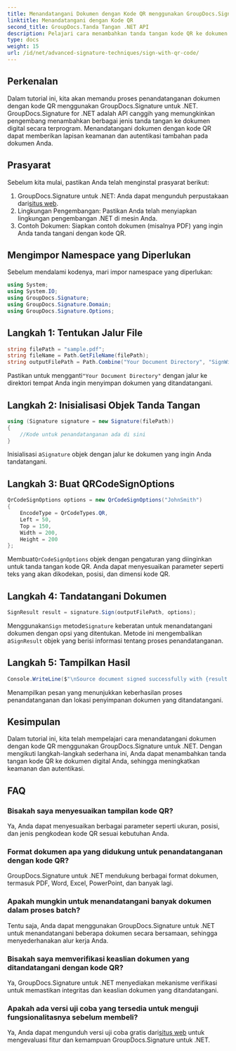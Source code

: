 ```yaml
---
title: Menandatangani Dokumen dengan Kode QR menggunakan GroupDocs.Signature
linktitle: Menandatangani dengan Kode QR
second_title: GroupDocs.Tanda Tangan .NET API
description: Pelajari cara menambahkan tanda tangan kode QR ke dokumen Anda dengan GroupDocs.Signature untuk .NET. Tingkatkan keamanan dan autentikasi dengan mudah.
type: docs
weight: 15
url: /id/net/advanced-signature-techniques/sign-with-qr-code/
---
```

## Perkenalan
Dalam tutorial ini, kita akan memandu proses penandatanganan dokumen dengan kode QR menggunakan GroupDocs.Signature untuk .NET. GroupDocs.Signature for .NET adalah API canggih yang memungkinkan pengembang menambahkan berbagai jenis tanda tangan ke dokumen digital secara terprogram. Menandatangani dokumen dengan kode QR dapat memberikan lapisan keamanan dan autentikasi tambahan pada dokumen Anda.
## Prasyarat
Sebelum kita mulai, pastikan Anda telah menginstal prasyarat berikut:
1.  GroupDocs.Signature untuk .NET: Anda dapat mengunduh perpustakaan dari[situs web](https://releases.groupdocs.com/signature/net/).
2. Lingkungan Pengembangan: Pastikan Anda telah menyiapkan lingkungan pengembangan .NET di mesin Anda.
3. Contoh Dokumen: Siapkan contoh dokumen (misalnya PDF) yang ingin Anda tanda tangani dengan kode QR.

## Mengimpor Namespace yang Diperlukan
Sebelum mendalami kodenya, mari impor namespace yang diperlukan:
```csharp
using System;
using System.IO;
using GroupDocs.Signature;
using GroupDocs.Signature.Domain;
using GroupDocs.Signature.Options;
```

## Langkah 1: Tentukan Jalur File
```csharp
string filePath = "sample.pdf";
string fileName = Path.GetFileName(filePath);
string outputFilePath = Path.Combine("Your Document Directory", "SignWithQRCode", fileName);
```
 Pastikan untuk mengganti`"Your Document Directory"` dengan jalur ke direktori tempat Anda ingin menyimpan dokumen yang ditandatangani.
## Langkah 2: Inisialisasi Objek Tanda Tangan
```csharp
using (Signature signature = new Signature(filePath))
{
    //Kode untuk penandatanganan ada di sini
}
```
 Inisialisasi a`Signature` objek dengan jalur ke dokumen yang ingin Anda tandatangani.
## Langkah 3: Buat QRCodeSignOptions
```csharp
QrCodeSignOptions options = new QrCodeSignOptions("JohnSmith")
{
    EncodeType = QrCodeTypes.QR,
    Left = 50,
    Top = 150,
    Width = 200,
    Height = 200
};
```
 Membuat`QrCodeSignOptions` objek dengan pengaturan yang diinginkan untuk tanda tangan kode QR. Anda dapat menyesuaikan parameter seperti teks yang akan dikodekan, posisi, dan dimensi kode QR.
## Langkah 4: Tandatangani Dokumen
```csharp
SignResult result = signature.Sign(outputFilePath, options);
```
 Menggunakan`Sign` metode`Signature` keberatan untuk menandatangani dokumen dengan opsi yang ditentukan. Metode ini mengembalikan a`SignResult` objek yang berisi informasi tentang proses penandatanganan.
## Langkah 5: Tampilkan Hasil
```csharp
Console.WriteLine($"\nSource document signed successfully with {result.Succeeded.Count} signature(s).\nFile saved at {outputFilePath}.");
```
Menampilkan pesan yang menunjukkan keberhasilan proses penandatanganan dan lokasi penyimpanan dokumen yang ditandatangani.

## Kesimpulan
Dalam tutorial ini, kita telah mempelajari cara menandatangani dokumen dengan kode QR menggunakan GroupDocs.Signature untuk .NET. Dengan mengikuti langkah-langkah sederhana ini, Anda dapat menambahkan tanda tangan kode QR ke dokumen digital Anda, sehingga meningkatkan keamanan dan autentikasi.

## FAQ
### Bisakah saya menyesuaikan tampilan kode QR?
Ya, Anda dapat menyesuaikan berbagai parameter seperti ukuran, posisi, dan jenis pengkodean kode QR sesuai kebutuhan Anda.
### Format dokumen apa yang didukung untuk penandatanganan dengan kode QR?
GroupDocs.Signature untuk .NET mendukung berbagai format dokumen, termasuk PDF, Word, Excel, PowerPoint, dan banyak lagi.
### Apakah mungkin untuk menandatangani banyak dokumen dalam proses batch?
Tentu saja, Anda dapat menggunakan GroupDocs.Signature untuk .NET untuk menandatangani beberapa dokumen secara bersamaan, sehingga menyederhanakan alur kerja Anda.
### Bisakah saya memverifikasi keaslian dokumen yang ditandatangani dengan kode QR?
Ya, GroupDocs.Signature untuk .NET menyediakan mekanisme verifikasi untuk memastikan integritas dan keaslian dokumen yang ditandatangani.
### Apakah ada versi uji coba yang tersedia untuk menguji fungsionalitasnya sebelum membeli?
 Ya, Anda dapat mengunduh versi uji coba gratis dari[situs web](https://releases.groupdocs.com/) untuk mengevaluasi fitur dan kemampuan GroupDocs.Signature untuk .NET.
